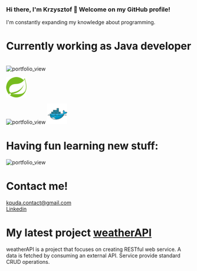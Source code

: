 ### Hi there, I'm Krzysztof 👋 Welcome on my GitHub profile!

I'm constantly expanding my knowledge about programming.
<h1>Currently working as Java developer</h1>
<br>
<img width="55" alt="portfolio_view" src="https://raw.githubusercontent.com/jmnote/z-icons/master/svg/java.svg"><p> <img width="55" alt="portfolio_view" src="https://raw.githubusercontent.com/devicons/devicon/2ae2a900d2f041da66e950e4d48052658d850630/icons/spring/spring-original.svg"><p>  <img width="50" alt="portfolio_view" src="https://raw.githubusercontent.com/jmnote/z-icons/master/svg/git.svg">  <img width="55" alt="portfolio_view" src="https://raw.githubusercontent.com/devicons/devicon/2ae2a900d2f041da66e950e4d48052658d850630/icons/docker/docker-original.svg">
<h1>Having fun learning new stuff:</h1>

<img width="55" alt="portfolio_view" src="https://raw.githubusercontent.com/jmnote/z-icons/master/svg/python.svg">

<h1>Contact me!</h1>

kpuda.contact@gmail.com<br>
<a href="https://www.linkedin.com/in/krzysztof-puda-aaa5ab1b6/">Linkedin</a>
<h1>My latest project <a href="https://github.com/kpuda/weatherAPI">weatherAPI</a></h1>
weatherAPI is a project that focuses on creating RESTful web service. A data is fetched by consuming an external API. Service provide standard CRUD operations.



<!--
**kpuda/kpuda** is a ✨ _special_ ✨ repository because its `README.md` (this file) appears on your GitHub profile.

Here are some ideas to get you started:

- 🔭 I’m currently working on ...
- 🌱 I’m currently learning ...
- 👯 I’m looking to collaborate on ...
- 🤔 I’m looking for help with ...
- 💬 Ask me about ...
- 📫 How to reach me: ...
- 😄 Pronouns: ...
- ⚡ Fun fact: ...
-->
